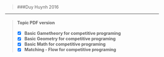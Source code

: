 > ###Duy Huynh
> 2016

---
> #### __Topic PDF version__
> - [x] __Basic Gametheory for competitive programing__
> - [x] __Basic Geometry for competitive programing__
> - [x] __Basic Math for competitive programing__
> - [x] __Matching - Flow for competitive programing__
